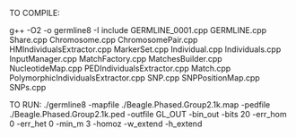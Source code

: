 TO COMPILE:

g++ -O2 -o germline8 -I include GERMLINE_0001.cpp GERMLINE.cpp Share.cpp Chromosome.cpp ChromosomePair.cpp HMIndividualsExtractor.cpp MarkerSet.cpp Individual.cpp Individuals.cpp InputManager.cpp MatchFactory.cpp MatchesBuilder.cpp NucleotideMap.cpp PEDIndividualsExtractor.cpp Match.cpp PolymorphicIndividualsExtractor.cpp SNP.cpp SNPPositionMap.cpp SNPs.cpp



TO RUN:
./germline8 -mapfile ./Beagle.Phased.Group2.1k.map -pedfile ./Beagle.Phased.Group2.1k.ped -outfile GL_OUT -bin_out -bits 20 -err_hom 0 -err_het 0 -min_m 3 -homoz  -w_extend -h_extend 
